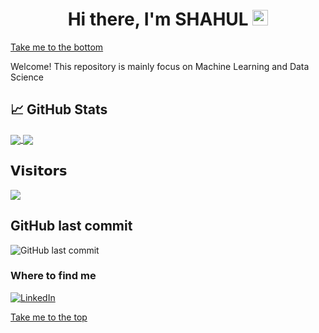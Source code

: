 <a name="top"></a>
<div align="center">
  <h1>Hi there, I'm <b>SHAHUL</b> <img src="https://media.giphy.com/media/hvRJCLFzcasrR4ia7z/giphy.gif" width="25px"> </h1>
    
</div>

[Take me to the bottom](#bottom)

Welcome! This repository is mainly focus on Machine Learning and Data Science

## &#x1f4c8; GitHub Stats

<a href="https://github.com/shahulshahu/ML-DS">
  <img align="center" src="https://github-readme-stats.vercel.app/api/top-langs/?username=shahulshahu&hide=CSS,HTML,PLSQL&title_color=ffffff&text_color=c9cacc&icon_color=2bbc8a&bg_color=1d1f21" />
</a>
<a href="https://github.com/shahulshahu/ML-DS">
  <img align="center" src="https://github-readme-stats.vercel.app/api/pin/?username=shahulshahu&repo=ML-DS&title_color=ffffff&text_color=c9cacc&icon_color=2bbc8a&bg_color=1d1f21" />
</a>

## 𝗩𝗶𝘀𝗶𝘁𝗼𝗿𝘀
![](https://visitor-badge.glitch.me/badge?page_id=shahulshahu)

## GitHub last commit

![GitHub last commit](https://img.shields.io/github/last-commit/shahulshahu/ML-DS)

<h3>Where to find me</h3>
<p><!--a href="https://github.com/shahulshahu" target="_blank"><img alt="Github" src="https://img.shields.io/badge/GitHub-%2312100E.svg?&style=for-the-badge&logo=Github&logoColor=white" /></a--> <a href="https://www.linkedin.com/in/shahulsk" target="_blank"><img alt="LinkedIn" src="https://img.shields.io/badge/linkedin-%230077B5.svg?&style=for-the-badge&logo=linkedin&logoColor=white" /></a>
</p>

<a name="bottom"></a>
[Take me to the top](#top)

<!--
**shahulshahu/shahulshahu** is a ✨ _special_ ✨ repository because its `README.md` (this file) appears on your GitHub profile.

Here are some ideas to get you started:

- 🔭 I’m currently working on ...
- 🌱 I’m currently learning ...
- 👯 I’m looking to collaborate on ...
- 🤔 I’m looking for help with ...
- 💬 Ask me about ...
- 📫 How to reach me: ...
- 😄 Pronouns: ...
- ⚡ Fun fact: ...
-->
